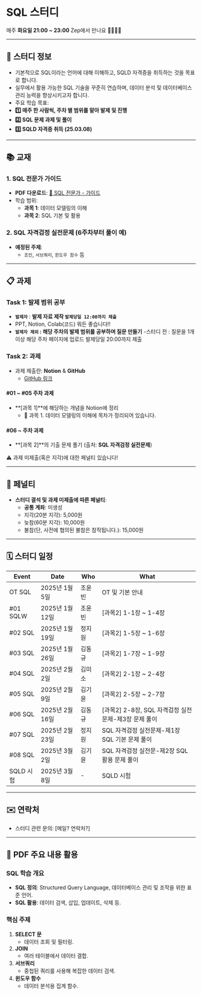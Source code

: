 # SQL 스터디

매주 **화요일 21:00 ~ 23:00** Zep에서 만나요 👩‍💻👨‍💻

---

## 📌 스터디 정보

- 기본적으로 SQL이라는 언어에 대해 이해하고, SQLD 자격증을 취득하는 것을 목표로 합니다.
- 실무에서 활용 가능한 SQL 기술을 꾸준히 연습하며, 데이터 분석 및 데이터베이스 관리 능력을 향상시키고자 합니다.
- 주요 학습 목표:
- **1️⃣ 매주 한 사람씩, 주차 별 범위를 맡아 발제 및 진행**
- **2️⃣ SQL 문제 과제 및 풀이**
- **3️⃣ SQLD 자격증 취득 (25.03.08)**

---

## 📚 교재

### 1. SQL 전문가 가이드
- **PDF 다운로드**: [📂 SQL 전문가 - 가이드](https://example.com/sql-guide.pdf)
- 학습 범위:
  - **과목 1**: 데이터 모델링의 이해
  - **과목 2**: SQL 기본 및 활용

### 2. SQL 자격검정 실전문제 (6주차부터 풀이 예)
- **예정된 주제**:
  - `조인`, `서브쿼리`, `윈도우 함수` 등

---

## 📋 과제

### Task 1: 발제 범위 공부
- **`발제자`** : **발제 자료 제작 `발제당일 12:00까지 제출`**
- PPT, Notion, Colab(코드) 뭐든 좋습니다!!
- **`발제자 제외` : 해당 주차의 발제 범위를 공부하며 질문 만들기**
-스터디 전 : 질문을 1개 이상 해당 주차 페이지에 업로드 발제당일 20:00까지 제출

### Task 2: 과제
- 과제 제출란: **Notion** & **GitHub**
  - [GitHub 링크](https://github.com/SeD-Analytics/SeD/tree/SeD-Main)
#### #01 ~ #05 주차 과제
- **[과목 1]**에 해당하는 개념을 Notion에 정리
  - 📎 과목 1. 데이터 모델링의 이해에 목차가 정리되어 있습니다.

#### #06 ~ 주차 과제
- **[과목 2]**의 기출 문제 풀기 (출처: **SQL 자격검정 실전문제**)

⚠️ 과제 미제출(혹은 지각)에 대한 페널티 있습니다!

---

## 🔖 페널티
- **스터디 결석 및 과제 미제출에 따른 페널티**:
  - **공통 계좌**: 미생성
  - 지각(20분 지각): 5,000원
  - 늦참(60분 지각): 10,000원
  - 불참(단, 사전에 협의된 불참은 참작됩니다.): 15,000원

---


## 🗓️ 스터디 일정

| Event      | Date            | Who          | What             |
|------------|-----------------|--------------|------------------|
| OT SQL     | 2025년 1월 5일   | 조윤빈       | OT 및 기본 안내             |
| #01 SQLW   | 2025년 1월 12일  | 조윤빈       | [과목2] 1-1장 ~ 1-4장       |
| #02 SQL    | 2025년 1월 19일  | 정지원       | [과목2] 1-5장 ~ 1-6장       |
| #03 SQL    | 2025년 1월 26일  | 김동규       | [과목2] 1-7장 ~ 1-9장       |
| #04 SQL    | 2025년 2월 2일   | 김미소       | [과목2] 2-1장 ~ 2-4장       |
| #05 SQL    | 2025년 2월 9일   | 김기윤       | [과목2] 2-5장 ~ 2-7장      |
| #06 SQL    | 2025년 2월 16일  | 김동규       | [과목2] 2-8장, SQL 자격검정 실전문제-제3장 문제 풀이   |
| #07 SQL    | 2025년 2월 23일  | 정지원       | SQL 자격검정 실전문제-제1장 SQL 기본 문제 풀이    |
| #08 SQL    | 2025년 3월 2일   | 김기윤       | SQL 자격검정 실전문-제2장 SQL 활용 문제 풀이 |
| SQLD 시험 | 2025년 3월 8일   | -            | SQLD 시험       |

---

## ✉️ 연락처
- 스터디 관련 문의: [메일? 연락처?]

---

## 📑 PDF 주요 내용 활용

### SQL 학습 개요
- **SQL 정의**: Structured Query Language, 데이터베이스 관리 및 조작을 위한 표준 언어.
- **SQL 활용**: 데이터 검색, 삽입, 업데이트, 삭제 등.

### 핵심 주제
1. **SELECT 문**
   - 데이터 조회 및 필터링.
2. **JOIN**
   - 여러 테이블에서 데이터 결합.
3. **서브쿼리**
   - 중첩된 쿼리를 사용해 복잡한 데이터 검색.
4. **윈도우 함수**
   - 데이터 분석용 집계 함수.

